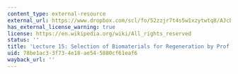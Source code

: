 ```yaml
---
content_type: external-resource
external_url: https://www.dropbox.com/scl/fo/52zzjr7t4s5w1xzytwtq8/AJcEtK_TPtYGIkPyFJA2vC0/Lecture%20Recordings?dl=0&preview=2022-11-1_Selection+of+Biomaterials+for+Regeneration+%28Yannas%29.mp4&rlkey=qojtvzyd9q8cpudjtvj939i69&subfolder_nav_tracking=1
has_external_license_warning: true
license: https://en.wikipedia.org/wiki/All_rights_reserved
status: ''
title: 'Lecture 15: Selection of Biomaterials for Regeneration by Prof. Yannas'
uid: 78be1ac3-3f73-4e18-ae54-5880cf61eaf6
wayback_url: ''
---
```

